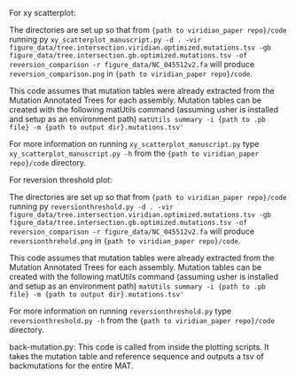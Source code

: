 For xy scatterplot:

The directories are set up so that from `{path to viridian_paper repo}/code` running py `xy_scatterplot_manuscript.py -d . -vir figure_data/tree.intersection.viridian.optimized.mutations.tsv -gb figure_data/tree.intersection.gb.optimized.mutations.tsv -of reversion_comparison -r figure_data/NC_045512v2.fa` will produce `reversion_comparison.png` in `{path to viridian_paper repo}/code`.

This code assumes that mutation tables were already extracted from the Mutation Annotated Trees for each assembly. 
Mutation tables can be created with the following matUtils command (assuming usher is installed and setup as an environment path) `matUtils summary -i {path to .pb file} -m {path to output dir}.mutations.tsv'`

For more information on running `xy_scatterplot_manuscript.py` type `xy_scatterplot_manuscript.py -h` from the `{path to viridian_paper repo}/code` directory.

For reversion threshold plot:

The directories are set up so that from `{path to viridian_paper repo}/code` running py `reversionthreshold.py -d . -vir figure_data/tree.intersection.viridian.optimized.mutations.tsv -gb figure_data/tree.intersection.gb.optimized.mutations.tsv -of reversion_comparison -r figure_data/NC_045512v2.fa` will produce `reversionthrehold.png` in `{path to viridian_paper repo}/code`.

This code assumes that mutation tables were already extracted from the Mutation Annotated Trees for each assembly. 
Mutation tables can be created with the following matUtils command (assuming usher is installed and setup as an environment path) `matUtils summary -i {path to .pb file} -m {path to output dir}.mutations.tsv'`

For more information on running `reversionthreshold.py` type `reversionthreshold.py -h` from the `{path to viridian_paper repo}/code` directory.

back-mutation.py:
This code is called from inside the plotting scripts. It takes the mutation table and reference sequence and outputs a tsv of backmutations for the entire MAT.




